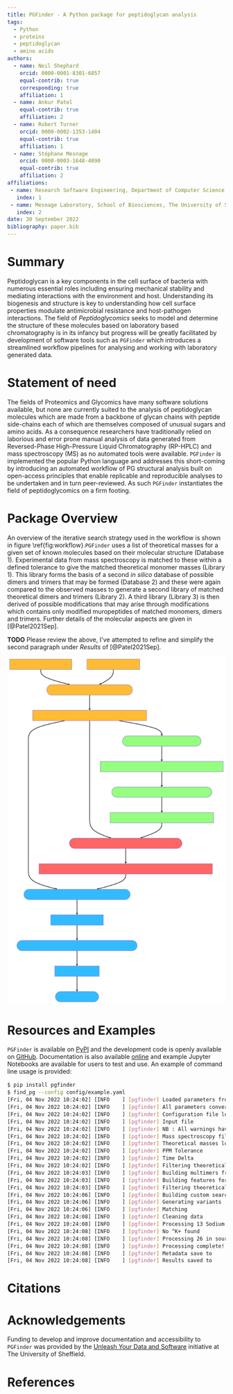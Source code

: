 ```yaml
---
title: PGFinder - A Python package for peptidoglycan analysis
tags:
  - Python
  - proteins
  - peptidoglycan
  - amino acids
authors:
  - name: Neil Shephard
    orcid: 0000-0001-8301-6857
    equal-contrib: true
    corresponding: true
    affiliation: 1
  - name: Ankur Patel
    equal-contrib: true
    affiliation: 2
  - name: Robert Turner
    orcid: 0000-0002-1353-1404
    equal-contrib: true
    affiliation: 1
  - name: Stéphane Mesnage
    orcid: 0000-0003-1648-4890
    equal-contrib: true
    affiliation: 2
affiliations:
 - name: Research Software Engineering, Department of Computer Science, The University of Sheffield
   index: 1
 - name: Mesnage Laboratory, School of Biosciences, The University of Sheffield
   index: 2
date: 30 September 2022
bibliography: paper.bib
---
```


# Summary

Peptidoglycan is a key components in the cell surface of bacteria with numerous essential roles including ensuring
mechanical stability and mediating interactions with the environment and host. Understanding its biogenesis and
structure is key to understanding how cell surface properties modulate antimicrobial resistance and host-pathogen
interactions. The field of _Peptidoglycomics_ seeks to model and determine the structure of these molecules based on
laboratory based chromatography is in its infancy but progress will be greatly facilitated by development of software
tools such as `PGFinder` which introduces a streamlined workflow pipelines for analysing and working with laboratory
generated data.

# Statement of need

The fields of Proteomics and Glycomics have many software solutions available, but none are currently suited to the
analysis of peptidoglycan molecules which are made from a backbone of glycan chains with peptide side-chains each of
which are themselves composed of unusual sugars and amino acids. As a consequence researchers have traditionally relied
on laborious and error prone manual analysis of data generated from Reversed-Phase High-Pressure Liquid Chromatography
(RP-HPLC) and mass spectroscopy (MS) as no automated tools were available. `PGFinder` is implemented the popular Python
language and addresses this short-coming by introducing an automated workflow of PG structural analysis built on
open-access principles that enable replicable and reproducible analyses to be undertaken and in turn peer-reviewed. As
such `PGFinder` instantiates the field of peptidoglycomics on a firm footing.

# Package Overview

An overview of the iterative search strategy used in the workflow is shown in figure \ref{fig:workflow}.`PGFinder` uses
 a list of theoretical masses for a given set of known molecules based on their molecular structure (Database 1).
 Experimental data from mass spectroscopy is matched to these within a defined tolerance to give the matched theoretical
 monomer masses (Library 1). This library forms the basis of a second _in silico_ database of possible dimers and
 trimers that may be formed (Database 2) and these were again compared to the observed masses to generate a second
 library of matched theoretical dimers and trimers (Library 2). A third library (Library 3) is then derived of possible
 modifications that may arise through modifications which contains only modified muropeptides of matched monomers,
 dimers and trimers. Further details of the molecular aspects are given in [@Patel2021Sep].

**TODO** Please review the above, I've attempted to refine and simplify the second paragraph under _Results_ of [@Patel2021Sep].

![Stages undertaken in processing samples using `PGFinder` \label{fig:workflow}](fig1.svg)

# Resources and Examples

`PGFinder` is available on [PyPI](https://pypi.org/project/pgfinder/) and the development code is openly available on
[GitHub](https://pypi.org/project/pgfinder/). Documentation is also available
[online](https://mesnage-org.github.io/pgfinder/) and example Jupyter Notebooks are available for users to test and use.
An example of command line usage is provided:

```bash
$ pip install pgfinder
$ find_pg --config config/example.yaml
[Fri, 04 Nov 2022 10:24:02] [INFO    ] [pgfinder] Loaded parameters from file : config/parameters.yaml
[Fri, 04 Nov 2022 10:24:02] [INFO    ] [pgfinder] All parameters converted to decimal
[Fri, 04 Nov 2022 10:24:02] [INFO    ] [pgfinder] Configuration file loaded from     : config/example.yaml
[Fri, 04 Nov 2022 10:24:02] [INFO    ] [pgfinder] Input file                         : data/ftrs_test_data.ftrs
[Fri, 04 Nov 2022 10:24:02] [INFO    ] [pgfinder] NB : All warnings have been turned off for this run.
[Fri, 04 Nov 2022 10:24:02] [INFO    ] [pgfinder] Mass spectroscopy file loaded from : data/ftrs_test_data.ftrs
[Fri, 04 Nov 2022 10:24:02] [INFO    ] [pgfinder] Theoretical masses loaded from      : data/masses/e_coli_monomer_masses.csv
[Fri, 04 Nov 2022 10:24:02] [INFO    ] [pgfinder] PPM Tolerance                      : 0.5
[Fri, 04 Nov 2022 10:24:02] [INFO    ] [pgfinder] Time Delta                         : 10
[Fri, 04 Nov 2022 10:24:02] [INFO    ] [pgfinder] Filtering theoretical masses by observed masses
[Fri, 04 Nov 2022 10:24:03] [INFO    ] [pgfinder] Building multimers from obs muropeptides
[Fri, 04 Nov 2022 10:24:03] [INFO    ] [pgfinder] Building features for multimer type : 1
[Fri, 04 Nov 2022 10:24:03] [INFO    ] [pgfinder] Filtering theoretical multimers by observed
[Fri, 04 Nov 2022 10:24:06] [INFO    ] [pgfinder] Building custom search file
[Fri, 04 Nov 2022 10:24:06] [INFO    ] [pgfinder] Generating variants
[Fri, 04 Nov 2022 10:24:06] [INFO    ] [pgfinder] Matching
[Fri, 04 Nov 2022 10:24:08] [INFO    ] [pgfinder] Cleaning data
[Fri, 04 Nov 2022 10:24:08] [INFO    ] [pgfinder] Processing 13 Sodium Adducts
[Fri, 04 Nov 2022 10:24:08] [INFO    ] [pgfinder] No ^K+ found
[Fri, 04 Nov 2022 10:24:08] [INFO    ] [pgfinder] Processing 26 in source decay products
[Fri, 04 Nov 2022 10:24:08] [INFO    ] [pgfinder] Processing complete!
[Fri, 04 Nov 2022 10:24:08] [INFO    ] [pgfinder] Metadata save to                   : output
[Fri, 04 Nov 2022 10:24:08] [INFO    ] [pgfinder] Results saved to                   : output/results.csv
```

# Citations


# Acknowledgements

Funding to develop and improve documentation and accessibility to `PGFinder` was
provided by the [Unleash Your Data and Software](https://www.sheffield.ac.uk/library/rdm/unleashdatasoftware)
initiative at The University of Sheffield.


# References
